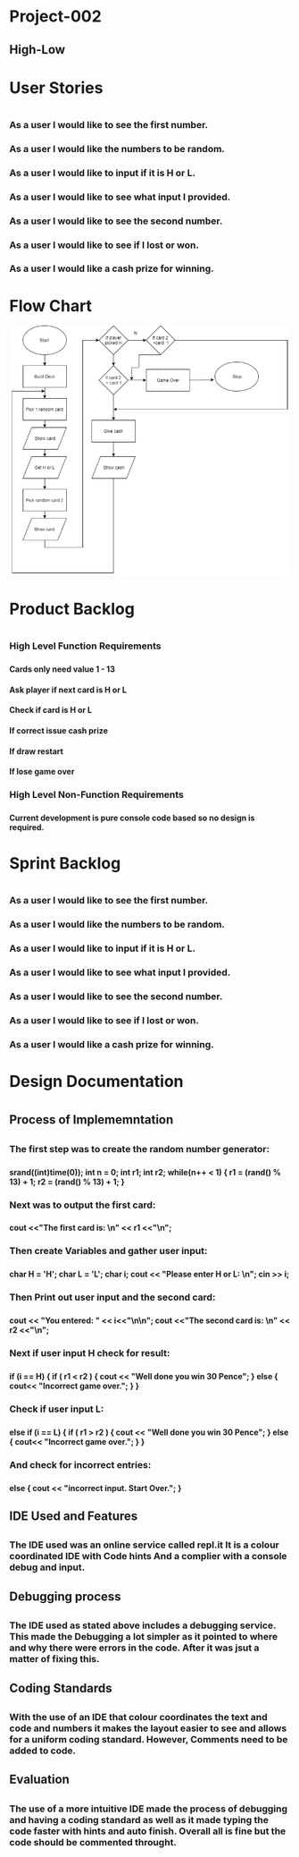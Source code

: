 # Project-002

## High-Low

<h1> User Stories <h1>
    <h3> As a user I would like to see the first number. <h3>
    <h3> As a user I would like the numbers to be random. <h3>
    <h3> As a user I would like to input if it is H or L. <h3>
    <h3> As a user I would like to see what input I provided. <h3>
    <h3> As a user I would like to see the second number. <h3>
    <h3> As a user I would like to see if I lost or won. <h3>
    <h3> As a user I would like a cash prize for winning. <h3>
    
# Flow Chart 
![FlowChart](https://github.com/Oliver-Slape/Project-002/blob/master/Flowchart.png)

<h1> Product Backlog <h1>
    <h3> High Level Function Requirements <h3>
        <h4> Cards only need value 1 - 13 <h4>
        <h4> Ask player if next card is H or L <h4>
        <h4> Check if card is H or L <h4>
        <h4> If correct issue cash prize <h4>
        <h4> If draw restart <h4>
        <h4> If lose game over<h4>
    <h3> High Level Non-Function Requirements <h3>
        <h4> Current development is pure console code based so no design is required. <h4>

<h1> Sprint Backlog <h1>
    <h3> As a user I would like to see the first number. <h3>
    <h3> As a user I would like the numbers to be random. <h3>
    <h3> As a user I would like to input if it is H or L. <h3>
    <h3> As a user I would like to see what input I provided. <h3>
    <h3> As a user I would like to see the second number. <h3>
    <h3> As a user I would like to see if I lost or won. <h3>
    <h3> As a user I would like a cash prize for winning. <h3>
    
<h1> Design Documentation <h1>
  <h2> Process of Implememntation <h2>
    <h3> The first step was to create the random number generator: <h3>
    <h4>
    srand((int)time(0));
    int n = 0;	
    int r1;
    int r2;
    while(n++ < 1) {
	    r1 = (rand() % 13) + 1;
	    r2 = (rand() % 13) + 1;
    }
    <h4>
    <h3> Next was to output the first card: <h3>
    <h4> cout <<"The first card is: \n"  << r1 <<"\n"; <h4>
    <h3> Then create Variables and gather user input: <h3>
    <h4>
     char H = 'H';
     char L = 'L';
     char i;
	 cout << "Please enter H or L: \n";
     cin >> i;
      <h4>
      <h3> Then Print out user input and the second card: <h3>
      <h4>
      cout << "You entered: " << i<<"\n\n";
	  cout <<"The second card is: \n" << r2 <<"\n";
      <h4>
      <h3> Next if user input H check for result: <h3>
      <h4>
      if (i == H) {
      if ( r1 < r2 ) {
        cout << "Well done you win 30 Pence";
      }
      else {
        cout<< "Incorrect game over.";
      }
    }
      <h4> 
      <h3> Check if user input L: <h3>
      <h4>
      else if (i == L) {
      if ( r1 > r2 ) {
        cout << "Well done you win 30 Pence";
      }
      else {
        cout<< "Incorrect game over.";
      }
    }
    <h4>
    <h3> And check for incorrect entries: <h3>
    <h4>
    else {
      cout << "incorrect input. Start Over.";
    }
    <h4>
  <h2> IDE Used and Features <h2>
    <h3> The IDE used was an online service called repl.it It is a colour coordinated IDE with Code hints And a complier with a console debug and input. <h3>
  <h2> Debugging process <h2>
    <h3> The IDE used as stated above includes a debugging service. This made the Debugging a lot simpler as it pointed to where and why there were errors in the code. After it was jsut a matter of fixing this. <h3>
  <h2> Coding Standards <h2>
    <h3> With the use of an IDE that colour coordinates the text and code and numbers it makes the layout easier to see and allows for a uniform coding standard. However, Comments need to be added to code. <h3>
  <h2> Evaluation <h2>
    <h3>The use of a more intuitive IDE made the process of debugging and having a coding standard as well as it made typing the code faster with hints and auto finish. Overall all is fine but the code should be commented throught.  <h3>
    
